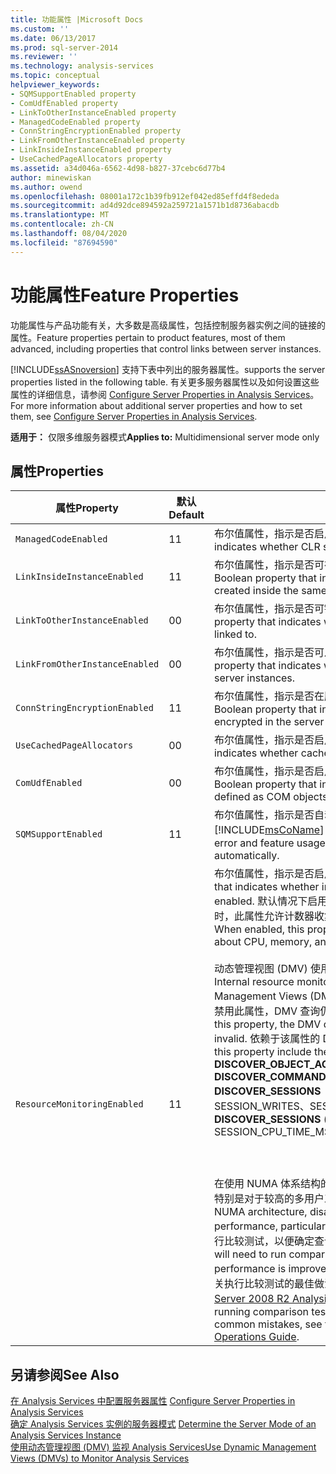 ```yaml
---
title: 功能属性 |Microsoft Docs
ms.custom: ''
ms.date: 06/13/2017
ms.prod: sql-server-2014
ms.reviewer: ''
ms.technology: analysis-services
ms.topic: conceptual
helpviewer_keywords:
- SQMSupportEnabled property
- ComUdfEnabled property
- LinkToOtherInstanceEnabled property
- ManagedCodeEnabled property
- ConnStringEncryptionEnabled property
- LinkFromOtherInstanceEnabled property
- LinkInsideInstanceEnabled property
- UseCachedPageAllocators property
ms.assetid: a34d046a-6562-4d98-b827-37cebc6d77b4
author: minewiskan
ms.author: owend
ms.openlocfilehash: 08001a172c1b39fb912ef042ed85effd4f8ededa
ms.sourcegitcommit: ad4d92dce894592a259721a1571b1d8736abacdb
ms.translationtype: MT
ms.contentlocale: zh-CN
ms.lasthandoff: 08/04/2020
ms.locfileid: "87694590"
---
```

# <a name="feature-properties"></a><span data-ttu-id="a4155-102">功能属性</span><span class="sxs-lookup"><span data-stu-id="a4155-102">Feature Properties</span></span>
  <span data-ttu-id="a4155-103">功能属性与产品功能有关，大多数是高级属性，包括控制服务器实例之间的链接的属性。</span><span class="sxs-lookup"><span data-stu-id="a4155-103">Feature properties pertain to product features, most of them advanced, including properties that control links between server instances.</span></span>  
  
 [!INCLUDE[ssASnoversion](../../includes/ssasnoversion-md.md)] <span data-ttu-id="a4155-104">支持下表中列出的服务器属性。</span><span class="sxs-lookup"><span data-stu-id="a4155-104">supports the server properties listed in the following table.</span></span> <span data-ttu-id="a4155-105">有关更多服务器属性以及如何设置这些属性的详细信息，请参阅 [Configure Server Properties in Analysis Services](server-properties-in-analysis-services.md)。</span><span class="sxs-lookup"><span data-stu-id="a4155-105">For more information about additional server properties and how to set them, see [Configure Server Properties in Analysis Services](server-properties-in-analysis-services.md).</span></span>  
  
 <span data-ttu-id="a4155-106">**适用于：** 仅限多维服务器模式</span><span class="sxs-lookup"><span data-stu-id="a4155-106">**Applies to:** Multidimensional server mode only</span></span>  
  
## <a name="properties"></a><span data-ttu-id="a4155-107">属性</span><span class="sxs-lookup"><span data-stu-id="a4155-107">Properties</span></span>  
  
|<span data-ttu-id="a4155-108">属性</span><span class="sxs-lookup"><span data-stu-id="a4155-108">Property</span></span>|<span data-ttu-id="a4155-109">默认</span><span class="sxs-lookup"><span data-stu-id="a4155-109">Default</span></span>|<span data-ttu-id="a4155-110">说明</span><span class="sxs-lookup"><span data-stu-id="a4155-110">Description</span></span>|  
|--------------|-------------|-----------------|  
|`ManagedCodeEnabled`|<span data-ttu-id="a4155-111">1</span><span class="sxs-lookup"><span data-stu-id="a4155-111">1</span></span>|<span data-ttu-id="a4155-112">布尔值属性，指示是否启用 CLR 存储过程。</span><span class="sxs-lookup"><span data-stu-id="a4155-112">A Boolean property that indicates whether CLR storage procedures are enabled.</span></span>|  
|`LinkInsideInstanceEnabled`|<span data-ttu-id="a4155-113">1</span><span class="sxs-lookup"><span data-stu-id="a4155-113">1</span></span>|<span data-ttu-id="a4155-114">布尔值属性，指示是否可在同一个服务器实例内创建链接对象。</span><span class="sxs-lookup"><span data-stu-id="a4155-114">A Boolean property that indicates whether a linked object can be created inside the same server instance.</span></span>|  
|`LinkToOtherInstanceEnabled`|<span data-ttu-id="a4155-115">0</span><span class="sxs-lookup"><span data-stu-id="a4155-115">0</span></span>|<span data-ttu-id="a4155-116">布尔值属性，指示是否可链接到远程服务器上的对象。</span><span class="sxs-lookup"><span data-stu-id="a4155-116">A Boolean property that indicates whether objects on remote servers can be linked to.</span></span>|  
|`LinkFromOtherInstanceEnabled`|<span data-ttu-id="a4155-117">0</span><span class="sxs-lookup"><span data-stu-id="a4155-117">0</span></span>|<span data-ttu-id="a4155-118">布尔值属性，指示是否可从其他服务器实例链接到对象。</span><span class="sxs-lookup"><span data-stu-id="a4155-118">A Boolean property that indicates whether objects can be linked to from other server instances.</span></span>|  
|`ConnStringEncryptionEnabled`|<span data-ttu-id="a4155-119">1</span><span class="sxs-lookup"><span data-stu-id="a4155-119">1</span></span>|<span data-ttu-id="a4155-120">布尔值属性，指示是否在服务器配置文件中对连接字符串加密。</span><span class="sxs-lookup"><span data-stu-id="a4155-120">A Boolean property that indicates whether the connection string is encrypted in the server configuration file.</span></span>|  
|`UseCachedPageAllocators`|<span data-ttu-id="a4155-121">0</span><span class="sxs-lookup"><span data-stu-id="a4155-121">0</span></span>|<span data-ttu-id="a4155-122">布尔值属性，指示是否启用缓存页分配器。</span><span class="sxs-lookup"><span data-stu-id="a4155-122">A Boolean property that indicates whether cached page allocators are enabled.</span></span>|  
|`ComUdfEnabled`|<span data-ttu-id="a4155-123">0</span><span class="sxs-lookup"><span data-stu-id="a4155-123">0</span></span>|<span data-ttu-id="a4155-124">布尔值属性，指示是否启用定义为 COM 对象的用户定义函数。</span><span class="sxs-lookup"><span data-stu-id="a4155-124">A Boolean property that indicates whether user-defined functions defined as COM objects are enabled.</span></span>|  
|`SQMSupportEnabled`|<span data-ttu-id="a4155-125">1</span><span class="sxs-lookup"><span data-stu-id="a4155-125">1</span></span>|<span data-ttu-id="a4155-126">布尔值属性，指示是否自动将错误和功能使用情况报告发送给 [!INCLUDE[msCoName](../../includes/msconame-md.md)] 。</span><span class="sxs-lookup"><span data-stu-id="a4155-126">A Boolean property that indicates whether error and feature usage reports are sent to [!INCLUDE[msCoName](../../includes/msconame-md.md)] automatically.</span></span>|  
|`ResourceMonitoringEnabled`|<span data-ttu-id="a4155-127">1</span><span class="sxs-lookup"><span data-stu-id="a4155-127">1</span></span>|<span data-ttu-id="a4155-128">布尔值属性，指示是否启用内部资源监视计数器。</span><span class="sxs-lookup"><span data-stu-id="a4155-128">A Boolean property that indicates whether internal resource monitoring counters are enabled.</span></span> <span data-ttu-id="a4155-129">默认情况下启用此属性。</span><span class="sxs-lookup"><span data-stu-id="a4155-129">This property is on by default.</span></span> <span data-ttu-id="a4155-130">启用时，此属性允许计数器收集有关 CPU、内存和 I/O 活动的使用情况数据。</span><span class="sxs-lookup"><span data-stu-id="a4155-130">When enabled, this property allows counters to collect usage data about CPU, memory, and I/O activity.</span></span><br /><br /> <span data-ttu-id="a4155-131">动态管理视图 (DMV) 使用内部资源监视计数器来报告资源使用情况。</span><span class="sxs-lookup"><span data-stu-id="a4155-131">Internal resource monitoring counters are used by Dynamic Management Views (DMV) that report on resource utilization.</span></span> <span data-ttu-id="a4155-132">如果您禁用此属性，DMV 查询仍然会运行，但结果集将无效。</span><span class="sxs-lookup"><span data-stu-id="a4155-132">If you disable this property, the DMV queries will still run, but the result set will be invalid.</span></span> <span data-ttu-id="a4155-133">依赖于该属性的 DMV 包括以下各项：</span><span class="sxs-lookup"><span data-stu-id="a4155-133">DMVs that depend on this property include the following:</span></span><br /><span data-ttu-id="a4155-134">**DISCOVER_OBJECT_ACTIVITY**</span><span class="sxs-lookup"><span data-stu-id="a4155-134">**DISCOVER_OBJECT_ACTIVITY**</span></span><br /><span data-ttu-id="a4155-135">**DISCOVER_COMMAND_OBJECTS**</span><span class="sxs-lookup"><span data-stu-id="a4155-135">**DISCOVER_COMMAND_OBJECTS**</span></span><br /><span data-ttu-id="a4155-136">**DISCOVER_SESSIONS** （适用于 SESSION_READS、SESSION_WRITES、SESSION_CPU_TIME_MS）</span><span class="sxs-lookup"><span data-stu-id="a4155-136">**DISCOVER_SESSIONS** (for SESSION_READS, SESSION_WRITES, SESSION_CPU_TIME_MS)</span></span><br /><br /> <br /><br /> <span data-ttu-id="a4155-137">在使用 NUMA 体系结构的多核系统上，禁用此属性可以提高查询性能，特别是对于较高的多用户工作负荷。</span><span class="sxs-lookup"><span data-stu-id="a4155-137">On a multi-core system that uses NUMA architecture, disabling this property can improve query performance, particularly for high multi-user workloads.</span></span> <span data-ttu-id="a4155-138">您将需要执行比较测试，以便确定查询性能是否由于更改此属性而得到改善。</span><span class="sxs-lookup"><span data-stu-id="a4155-138">You will need to run comparison tests to determine whether query performance is improved as the result of changing this property.</span></span> <span data-ttu-id="a4155-139">有关执行比较测试的最佳做法，包括清除缓存和避免常见错误，请参阅 [SQL Server 2008 R2 Analysis Services 操作指南](https://go.microsoft.com/fwlink/?LinkID=225539)。</span><span class="sxs-lookup"><span data-stu-id="a4155-139">For best practices on running comparison tests, including clearing the cache and avoiding common mistakes, see the [SQL Server 2008 R2 Analysis Services Operations Guide](https://go.microsoft.com/fwlink/?LinkID=225539).</span></span>|  
  
## <a name="see-also"></a><span data-ttu-id="a4155-140">另请参阅</span><span class="sxs-lookup"><span data-stu-id="a4155-140">See Also</span></span>  
 <span data-ttu-id="a4155-141">[在 Analysis Services 中配置服务器属性](server-properties-in-analysis-services.md) </span><span class="sxs-lookup"><span data-stu-id="a4155-141">[Configure Server Properties in Analysis Services](server-properties-in-analysis-services.md) </span></span>  
 <span data-ttu-id="a4155-142">[确定 Analysis Services 实例的服务器模式](../instances/determine-the-server-mode-of-an-analysis-services-instance.md) </span><span class="sxs-lookup"><span data-stu-id="a4155-142">[Determine the Server Mode of an Analysis Services Instance](../instances/determine-the-server-mode-of-an-analysis-services-instance.md) </span></span>  
 [<span data-ttu-id="a4155-143">使用动态管理视图 (DMV) 监视 Analysis Services</span><span class="sxs-lookup"><span data-stu-id="a4155-143">Use Dynamic Management Views &#40;DMVs&#41; to Monitor Analysis Services</span></span>](../instances/use-dynamic-management-views-dmvs-to-monitor-analysis-services.md)  
  
  

